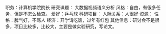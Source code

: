 职务：计算机学院院长
研究课题： 大数据视频语义分析
风格：自由，有很多任务，但是不怎么检查。
爱好：乒乓球
科研项目：
人际关系：人很好
资源：
性格：脾气好，不骂人
经济：开学请吃饭，过年有红包
其他信息：研讨会不是很多，项目比较多，比较大，主要是做实验研究，写论文。
